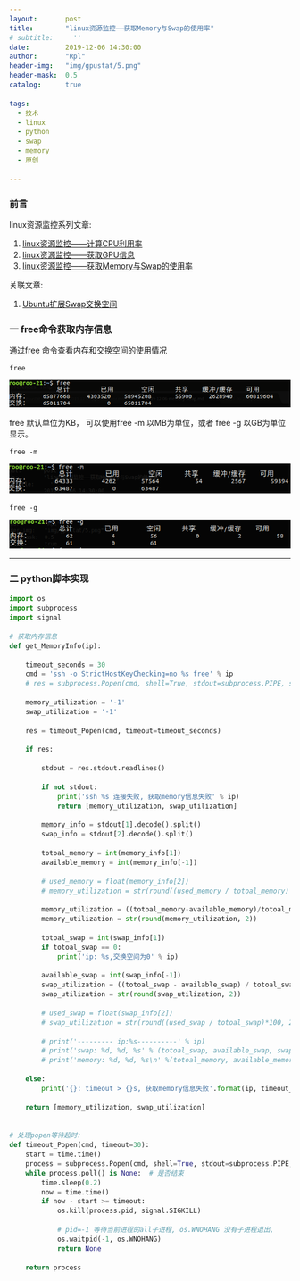 ```yaml
---
layout:       post
title:        "linux资源监控——获取Memory与Swap的使用率"
# subtitle:     ''
date:         2019-12-06 14:30:00
author:       "Rpl"
header-img:   "img/gpustat/5.png"
header-mask:  0.5
catalog:      true

tags:
  - 技术
  - linux
  - python
  - swap
  - memory
  - 原创

---
```


### 前言

linux资源监控系列文章: 
1. [linux资源监控——计算CPU利用率](http://littlerpl.me/2019/06/20/cpu/)
2. [linux资源监控——获取GPU信息](http://littlerpl.me/2019/12/06/gpustat/)
3. [linux资源监控——获取Memory与Swap的使用率](http://littlerpl.me/2019/12/06/memory-swap/)

关联文章:
1. [Ubuntu扩展Swap交换空间](http://littlerpl.me/2019/06/17/swap/)


### 一 free命令获取内存信息

通过free 命令查看内存和交换空间的使用情况
```shell
free
```
![1](/img/memory-swap-info/1.png)

free 默认单位为KB， 可以使用free -m 以MB为单位，或者 free -g 以GB为单位显示。

```shell
free -m
```
![2](/img/memory-swap-info/2.png)

```shell
free -g
```
![3](/img/memory-swap-info/3.png)

***

### 二 python脚本实现

```python
import os
import subprocess
import signal

# 获取内存信息
def get_MemoryInfo(ip):

    timeout_seconds = 30
    cmd = 'ssh -o StrictHostKeyChecking=no %s free' % ip
    # res = subprocess.Popen(cmd, shell=True, stdout=subprocess.PIPE, stderr=subprocess.PIPE)

    memory_utilization = '-1'
    swap_utilization = '-1'

    res = timeout_Popen(cmd, timeout=timeout_seconds)

    if res:

        stdout = res.stdout.readlines()

        if not stdout:
            print('ssh %s 连接失败, 获取memory信息失败' % ip)
            return [memory_utilization, swap_utilization]

        memory_info = stdout[1].decode().split()
        swap_info = stdout[2].decode().split()

        totoal_memory = int(memory_info[1])
        available_memory = int(memory_info[-1])

        # used_memory = float(memory_info[2])
        # memory_utilization = str(round((used_memory / totoal_memory) *100, 2))

        memory_utilization = ((totoal_memory-available_memory)/totoal_memory)*100
        memory_utilization = str(round(memory_utilization, 2))

        totoal_swap = int(swap_info[1])
        if totoal_swap == 0:
            print('ip: %s,交换空间为0' % ip)

        available_swap = int(swap_info[-1])
        swap_utilization = ((totoal_swap - available_swap) / totoal_swap) * 100
        swap_utilization = str(round(swap_utilization, 2))

        # used_swap = float(swap_info[2])
        # swap_utilization = str(round((used_swap / totoal_swap)*100, 2))

        # print('--------- ip:%s----------' % ip)
        # print('swap: %d, %d, %s' % (totoal_swap, available_swap, swap_utilization))
        # print('memory: %d, %d, %s\n' %(totoal_memory, available_memory, memory_utilization))

    else:
        print('{}: timeout > {}s, 获取memory信息失败'.format(ip, timeout_seconds))

    return [memory_utilization, swap_utilization]


# 处理popen等待超时:
def timeout_Popen(cmd, timeout=30):
    start = time.time()
    process = subprocess.Popen(cmd, shell=True, stdout=subprocess.PIPE, stderr=subprocess.PIPE)
    while process.poll() is None:  # 是否结束
        time.sleep(0.2)
        now = time.time()
        if now - start >= timeout:
            os.kill(process.pid, signal.SIGKILL)

            # pid=-1 等待当前进程的all子进程, os.WNOHANG 没有子进程退出,
            os.waitpid(-1, os.WNOHANG)
            return None

    return process

```